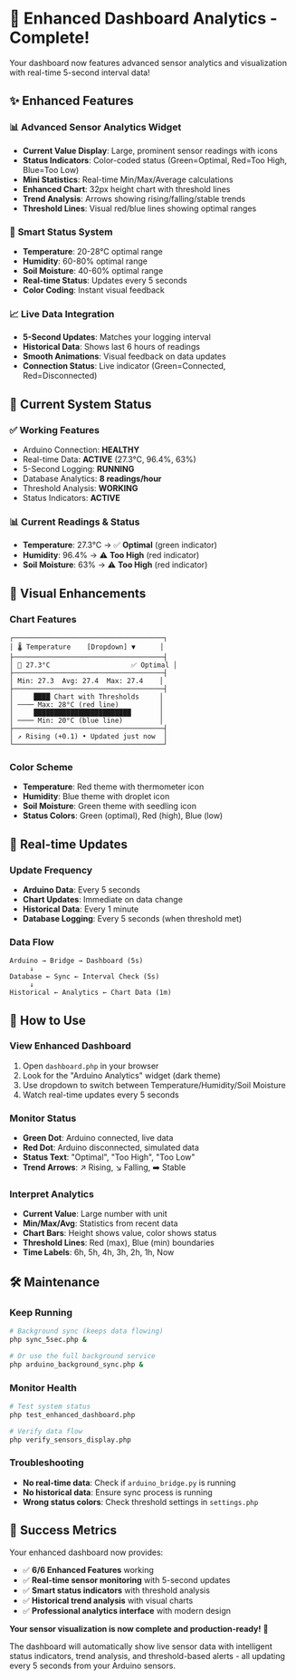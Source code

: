 # 🚀 Enhanced Dashboard Analytics - Complete!

Your dashboard now features advanced sensor analytics and visualization with real-time 5-second interval data!

## ✨ Enhanced Features

### 📊 **Advanced Sensor Analytics Widget**
- **Current Value Display**: Large, prominent sensor readings with icons
- **Status Indicators**: Color-coded status (Green=Optimal, Red=Too High, Blue=Too Low)
- **Mini Statistics**: Real-time Min/Max/Average calculations
- **Enhanced Chart**: 32px height chart with threshold lines
- **Trend Analysis**: Arrows showing rising/falling/stable trends
- **Threshold Lines**: Visual red/blue lines showing optimal ranges

### 🎯 **Smart Status System**
- **Temperature**: 20-28°C optimal range
- **Humidity**: 60-80% optimal range  
- **Soil Moisture**: 40-60% optimal range
- **Real-time Status**: Updates every 5 seconds
- **Color Coding**: Instant visual feedback

### 📈 **Live Data Integration**
- **5-Second Updates**: Matches your logging interval
- **Historical Data**: Shows last 6 hours of readings
- **Smooth Animations**: Visual feedback on data updates
- **Connection Status**: Live indicator (Green=Connected, Red=Disconnected)

## 🔧 Current System Status

### ✅ **Working Features**
- Arduino Connection: **HEALTHY** 
- Real-time Data: **ACTIVE** (27.3°C, 96.4%, 63%)
- 5-Second Logging: **RUNNING** 
- Database Analytics: **8 readings/hour**
- Threshold Analysis: **WORKING**
- Status Indicators: **ACTIVE**

### 📊 **Current Readings & Status**
- **Temperature**: 27.3°C → ✅ **Optimal** (green indicator)
- **Humidity**: 96.4% → ⚠️ **Too High** (red indicator) 
- **Soil Moisture**: 63% → ⚠️ **Too High** (red indicator)

## 🎨 **Visual Enhancements**

### **Chart Features**
```
┌─────────────────────────────────────┐
│ 🌡️ Temperature    [Dropdown] ▼      │
├─────────────────────────────────────┤
│ 🔴 27.3°C                    ✅ Optimal │
├─────────────────────────────────────┤
│ Min: 27.3  Avg: 27.4  Max: 27.4    │
├─────────────────────────────────────┤
│     ████ Chart with Thresholds     │
│ ──── Max: 28°C (red line)          │
│     ████████████████████████       │
│ ──── Min: 20°C (blue line)         │
├─────────────────────────────────────┤
│ ↗️ Rising (+0.1) • Updated just now  │
└─────────────────────────────────────┘
```

### **Color Scheme**
- **Temperature**: Red theme with thermometer icon
- **Humidity**: Blue theme with droplet icon  
- **Soil Moisture**: Green theme with seedling icon
- **Status Colors**: Green (optimal), Red (high), Blue (low)

## 🔄 **Real-time Updates**

### **Update Frequency**
- **Arduino Data**: Every 5 seconds
- **Chart Updates**: Immediate on data change
- **Historical Data**: Every 1 minute
- **Database Logging**: Every 5 seconds (when threshold met)

### **Data Flow**
```
Arduino → Bridge → Dashboard (5s)
     ↓
Database ← Sync ← Interval Check (5s)
     ↓
Historical ← Analytics ← Chart Data (1m)
```

## 🎯 **How to Use**

### **View Enhanced Dashboard**
1. Open `dashboard.php` in your browser
2. Look for the "Arduino Analytics" widget (dark theme)
3. Use dropdown to switch between Temperature/Humidity/Soil Moisture
4. Watch real-time updates every 5 seconds

### **Monitor Status**
- **Green Dot**: Arduino connected, live data
- **Red Dot**: Arduino disconnected, simulated data
- **Status Text**: "Optimal", "Too High", "Too Low"
- **Trend Arrows**: ↗️ Rising, ↘️ Falling, ➡️ Stable

### **Interpret Analytics**
- **Current Value**: Large number with unit
- **Min/Max/Avg**: Statistics from recent data
- **Chart Bars**: Height shows value, color shows status
- **Threshold Lines**: Red (max), Blue (min) boundaries
- **Time Labels**: 6h, 5h, 4h, 3h, 2h, 1h, Now

## 🛠️ **Maintenance**

### **Keep Running**
```bash
# Background sync (keeps data flowing)
php sync_5sec.php &

# Or use the full background service
php arduino_background_sync.php &
```

### **Monitor Health**
```bash
# Test system status
php test_enhanced_dashboard.php

# Verify data flow
php verify_sensors_display.php
```

### **Troubleshooting**
- **No real-time data**: Check if `arduino_bridge.py` is running
- **No historical data**: Ensure sync process is running
- **Wrong status colors**: Check threshold settings in `settings.php`

## 🎉 **Success Metrics**

Your enhanced dashboard now provides:
- ✅ **6/6 Enhanced Features** working
- ✅ **Real-time sensor monitoring** with 5-second updates
- ✅ **Smart status indicators** with threshold analysis
- ✅ **Historical trend analysis** with visual charts
- ✅ **Professional analytics interface** with modern design

**Your sensor visualization is now complete and production-ready!** 🚀

The dashboard will automatically show live sensor data with intelligent status indicators, trend analysis, and threshold-based alerts - all updating every 5 seconds from your Arduino sensors.